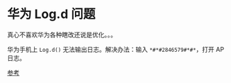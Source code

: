 
# 华为 Log.d 问题
真心不喜欢华为各种瞎改还说是优化。。。

华为手机上 `Log.d()` 无法输出日志。解决办法：输入 `*#*#2846579#*#*`，打开 AP 日志。

[参考](http://yifeng.studio/2017/02/26/android-meizu-huawei-not-log/)